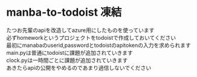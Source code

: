 # manba-to-todoist 凍結
たつお先輩のapiを改造してazure用にしたものを使っています  
必ずhomeworkというプロジェクトをtodoistで作成しておいてください  
最初にmanabaのuserid,passwordとtodoistのapitokenの入力を求められます  
main.pyは普通にtodoistに課題が追加されていきます  
clock.pyは一時間ごとに課題が追加されていきます  
あきたらapiの公開をやめるのであまり過信しないでください
